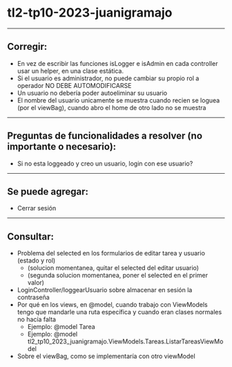 # tl2-tp10-2023-juanigramajo

---

## Corregir:
- En vez de escribir las funciones isLogger e isAdmin en cada controller usar un helper, en una clase estática.
- Si el usuario es administrador, no puede cambiar su propio rol a operador NO DEBE AUTOMODIFICARSE
- Un usuario no debería poder autoeliminar su usuario
- El nombre del usuario unicamente se muestra cuando recien se loguea (por el viewBag), cuando abro el home de otro lado no se muestra

---

## Preguntas de funcionalidades a resolver (no importante o necesario):
- Si no esta loggeado y creo un usuario, login con ese usuario?

---

## Se puede agregar:
- Cerrar sesión

---

## Consultar:
- Problema del selected en los formularios de editar tarea y usuario (estado y rol)
    - (solucion momentanea, quitar el selected del editar usuario)
    - (segunda solucion momentanea, poner el selected en el primer valor)
- LoginController/loggearUsuario sobre almacenar en sesión la contraseña
- Por qué en los views, en @model, cuando trabajo con ViewModels tengo que mandarle una ruta específica y cuando eran clases normales no hacía falta
    - Ejemplo: @model Tarea
    - Ejemplo: @model tl2_tp10_2023_juanigramajo.ViewModels.Tareas.ListarTareasViewModel
- Sobre el viewBag, como se implementaría con otro viewModel